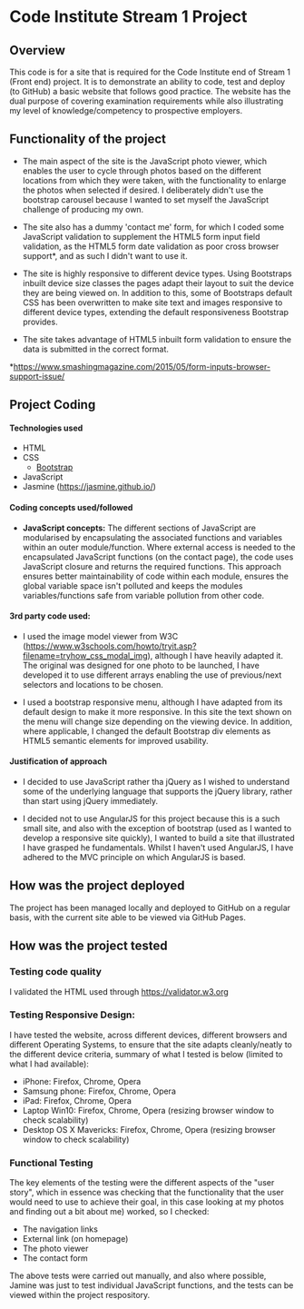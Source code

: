 # Code Institute Stream 1 Project

## Overview
This code is for a site that is required for the Code Institute end of Stream 1 (Front end) project. It is to demonstrate an ability to code, test and deploy (to GitHub) a basic website that follows good practice. The website has the dual purpose of covering examination requirements while also illustrating my level of knowledge/competency to prospective employers.


## Functionality of the project
 - The main aspect of the site is the JavaScript photo viewer, which enables the user to cycle through photos based on the different locations from which they were taken, with the functionality to enlarge the photos when selected if desired. I deliberately didn't use the bootstrap carousel because I wanted to set myself the JavaScript challenge of producing my own.

- The site also has a dummy 'contact me' form, for which I coded some JavaScript validation to supplement the HTML5 form input field validation, as the HTML5 form date validation as poor cross browser support*, and as such I didn't want to use it.

- The site is highly responsive to different device types. Using Bootstraps inbuilt device size classes the pages adapt their layout to suit the device they are being viewed on. In addition to this, some of Bootstraps default CSS has been overwritten to make site text and images responsive to different device types, extending the default responsiveness Bootstrap provides.

- The site takes advantage of HTML5 inbuilt form validation to ensure the data is submitted in the correct format.

*https://www.smashingmagazine.com/2015/05/form-inputs-browser-support-issue/


## Project Coding
#### Technologies used
- HTML
- CSS
	- [Bootstrap](http://getbootstrap.com/)
- JavaScript 
- Jasmine (https://jasmine.github.io/)

#### Coding concepts used/followed
- **JavaScript concepts:**
The different sections of JavaScript are modularised by encapsulating the associated functions and variables within an outer module/function. Where external access is needed to the encapsulated JavaScript functions (on the contact page), the code uses JavaScript closure and returns the required functions. This approach ensures better maintainability of code within each module, ensures the global variable space isn't polluted and keeps the modules variables/functions safe from variable pollution from other code.


#### 3rd party code used:
- I used the image model viewer from W3C (https://www.w3schools.com/howto/tryit.asp?filename=tryhow_css_modal_img), although I have heavily adapted it. The original was designed for one photo to be launched, I have developed it to use different arrays enabling the use of previous/next selectors and locations to be chosen.

- I used a bootstrap responsive menu, although I have adapted from its default design to make it more responsive. In this site the text shown on the menu will change size depending on the viewing device. In addition, where applicable, I changed the default Bootstrap div elements as HTML5 semantic elements for improved usability.


#### Justification of approach
- I decided to use JavaScript rather tha jQuery as I wished to understand some of the underlying language that supports the jQuery library, rather than start using jQuery immediately.

- I decided not to use AngularJS for this project because this is a such small site, and also with the exception of bootstrap (used as I wanted to develop a responsive site quickly), I wanted to build a site that illustrated I have grasped he fundamentals. Whilst I haven't used AngularJS, I have adhered to the MVC principle on which AngularJS is based.

## How was the project deployed
The project has been managed locally and deployed to GitHub on a regular basis, with the current site able to be viewed via GitHub Pages.

## How was the project tested

### Testing code quality
I validated the HTML used through https://validator.w3.org

### Testing Responsive Design:
I have tested the website, across different devices, different browsers and different Operating Systems, to ensure that the site adapts cleanly/neatly to the different device criteria, summary of what I tested is below (limited to what I had available):
- iPhone: Firefox, Chrome, Opera
- Samsung phone: Firefox, Chrome, Opera
- iPad: Firefox, Chrome, Opera
- Laptop Win10: Firefox, Chrome, Opera (resizing browser window to check scalability)
- Desktop OS X Mavericks: Firefox, Chrome, Opera (resizing browser window to check scalability)

### Functional Testing
The key elements of the testing were the different aspects of the "user story", which in essence was checking that the functionality that the user would need to use to achieve their goal, in this case looking at my photos and finding out a bit about me) worked, so I checked: 
 - The navigation links
 - External link (on homepage)
 - The photo viewer
- The contact form

The above tests were carried out manually, and also where possible, Jamine was just to test individual JavaScript functions, and the tests can be viewed within the project respository.